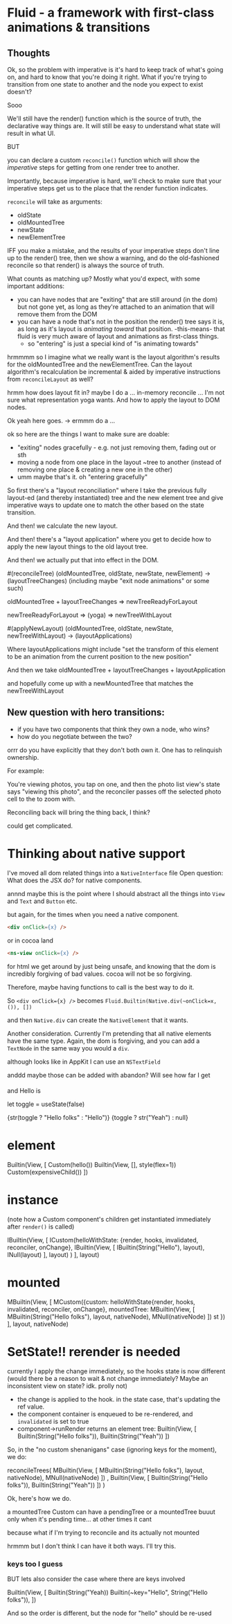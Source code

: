 # Fluid - a framework with first-class animations & transitions

## Thoughts

Ok, so the problem with imperative is it's hard to keep track of what's going on, and hard to know that you're doing it right. What if you're trying to transition from one state to another and the node you expect to exist doesn't?

Sooo

We'll still have the render() function which is the source of truth, the declarative way things are.
It will still be easy to understand what state will result in what UI.

BUT

you can declare a custom `reconcile()` function which will show the *imperative* steps for getting from one render tree to another.

Importantly, because imperative is hard, we'll check to make sure that your imperative steps get us to the place that the render function indicates.

`reconcile` will take as arguments:
- oldState
- oldMountedTree
- newState
- newElementTree

IFF you make a mistake, and the results of your imperative steps don't line up to the render() tree, then we show a warning, and do the old-fashioned reconcile so that render() is always the source of truth.

What counts as matching up? Mostly what you'd expect, with some important additions:
- you can have nodes that are "exiting" that are still around (in the dom) but not gone yet, as long as they're attached to an animation that will remove them from the DOM
- you can have a node that's not in the position the render() tree says it is, as long as it's layout is *animating toward* that position. -this-means- that fluid is very much aware of layout and animations as first-class things.
  - so "entering" is just a special kind of "is animating towards"

hrmmmm so I imagine what we really want is the layout algorithm's results for the oldMountedTree and the newElementTree.
Can the layout algorithm's recalculation be incremental & aided by imperative instructions from `reconcileLayout` as well?



hrmm how does layout fit in?
maybe I do a ... in-memory reconcile ... I'm not sure what representation yoga wants.
And how to apply the layout to DOM nodes.

Ok yeah here goes.
-> ermmm do a
...

ok so here are the things I want to make sure are doable:
- "exiting" nodes gracefully - e.g. not just removing them, fading out or sth
- moving a node from one place in the layout ~tree to another (instead of removing one place & creating a new one in the other)
- umm maybe that's it. oh "entering gracefully"

So first there's a "layout reconciliation"
where I take the previous fully layout-ed (and thereby instantiated) tree
and the new element tree
and give imperative ways to update one to match the other based on the state transition.

And then! we calculate the new layout.

And then! there's a "layout application" where you get to decide how to apply the new layout things to the old layout tree.

And then! we actually put that into effect in the DOM.

#(reconcileTree)
(oldMountedTree, oldState, newState, newElement)
->
(layoutTreeChanges) (including maybe "exit node animations" or some such)

oldMountedTree + layoutTreeChanges => newTreeReadyForLayout

newTreeReadyForLayout => (yoga) => newTreeWithLayout

#(applyNewLayout)
(oldMountedTree, oldState, newState, newTreeWithLayout)
->
(layoutApplications)

Where layoutApplications might include
"set the transform of this element to be an animation from the current position to the new position"


And then we take
oldMountedTree + layoutTreeChanges + layoutApplication

and hopefully come up with a newMountedTree that matches the newTreeWithLayout



## New question with hero transitions:

- if you have two components that think they own a node, who wins?
- how do you negotiate between the two?

orrr do you have explicitly that they don't both own it. One has to relinquish ownership.

For example:

<PhotoListView>
<PhotoDetailView>

You're viewing photos, you tap on one, and then the photo list view's
state says "viewing this photo", and the reconciler passes off the
selected photo cell to the <PhotoDetailView> to zoom with.

Reconciling back will bring the thing back, I think?

could get complicated.


# Thinking about native support

I've moved all dom related things into a `NativeInterface` file
Open question: What does the JSX do?
for native components.

annnd maybe this is the point where I should abstract all the things
into `View` and `Text` and `Button` etc.

but again, for the times when you need a native component.

```html
<div onClick={x} />
```

or in cocoa land

```html
<ns-view onClick={x} />
```

for html we get around by just being unsafe, and knowing that the dom is incredibly forgiving of bad values.
cocoa will not be so forgiving.

Therefore, maybe having functions to call is the best way to do it.

So `<div onClick={x} />` becomes `Fluid.Builtin(Native.div(~onClick=x, ()), [])`

and then `Native.div` can create the `NativeElement` that it wants.


Another consideration. Currently I'm pretending that all native elements have the same type.
Again, the dom is forgiving, and you can add a `TextNode` in the same way you would a `div`.

although looks like in AppKit I can use an `NSTextField`

anddd maybe those can be added with abandon? Will see how far I get


####

<view>
  <Hello />
  <view flex=1 />
</view>

and Hello is

let toggle = useState(false)

<view>
  {str(toggle ? "Hello folks" : "Hello")}
  {toggle ? str("Yeah") : null}
  <ExpensiveChild />
</view>


# element

Builtin(View, [
  Custom(hello())
  Builtin(View, [], style(flex=1))
  Custom(expensiveChild())
])

# instance

(note how a Custom component's children get instantiated immediately after `render()` is called)

IBuiltin(View, [
  ICustom(helloWithState: {render, hooks, invalidated, reconciler, onChange}, 
    IBuiltin(View, [
      IBuiltin(String("Hello"), layout),
      INull(layout)
    ], layout)
  )
], layout)

# mounted

MBuiltin(View, [
  MCustom({custom: helloWithState{render, hooks, invalidated, reconciler, onChange}, mountedTree:
    MBuiltin(View, [
      MBuiltin(String("Hello folks"), layout, nativeNode),
      MNull(nativeNode)
    ])
    st
  })
], layout, nativeNode)

# SetState!! rerender is needed
currently I apply the change immediately, so the hooks state is now different
(would there be a reason to wait & not change immediately? Maybe an inconsistent view on state? idk. prolly not)

- the change is applied to the hook. in the state case, that's updating the ref value.
- the component container is enqueued to be re-rendered, and `invalidated` is set to true
- component->runRender returns an element tree:
  Builtin(View, [
    Builtin(String("Hello folks")),
    Builtin(String("Yeah"))
  ])

So, in the "no custom shenanigans" case (ignoring keys for the moment), we do:

reconcileTrees(
  MBuiltin(View, [
    MBuiltin(String("Hello folks"), layout, nativeNode),
    MNull(nativeNode)
  ])
  ,
  Builtin(View, [
    Builtin(String("Hello folks")),
    Builtin(String("Yeah"))
  ])
)


Ok, here's how we do.

a mountedTree Custom can have a pendingTree or a mountedTree
buuut only when it's pending time... at other times it cant

because what if I'm trying to reconcile and its actually not mounted

hrmmm but I don't think I can have it both ways. I'll try this.




### keys too I guess

BUT lets also consider the case where there are keys involved

  Builtin(View, [
    Builtin(String("Yeah))
    Builtin(~key="Hello", String("Hello folks")),
  ])

And so the order is different, but the node for "hello" should be re-used
